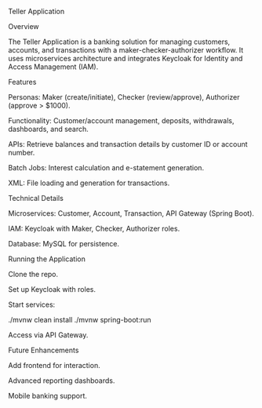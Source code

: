 Teller Application

Overview

The Teller Application is a banking solution for managing customers, accounts, and transactions with a maker-checker-authorizer workflow. It uses microservices architecture and integrates Keycloak for Identity and Access Management (IAM).

Features

Personas: Maker (create/initiate), Checker (review/approve), Authorizer (approve > $1000).

Functionality: Customer/account management, deposits, withdrawals, dashboards, and search.

APIs: Retrieve balances and transaction details by customer ID or account number.

Batch Jobs: Interest calculation and e-statement generation.

XML: File loading and generation for transactions.

Technical Details

Microservices: Customer, Account, Transaction, API Gateway (Spring Boot).

IAM: Keycloak with Maker, Checker, Authorizer roles.

Database: MySQL for persistence.

Running the Application

Clone the repo.

Set up Keycloak with roles.

Start services:

./mvnw clean install
./mvnw spring-boot:run

Access via API Gateway.

Future Enhancements

Add frontend for interaction.

Advanced reporting dashboards.

Mobile banking support.
